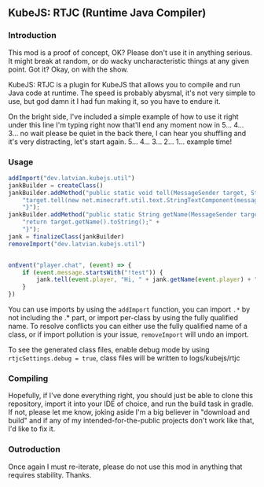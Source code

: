 ## KubeJS: RTJC (Runtime Java Compiler)
### Introduction
This mod is a proof of concept, OK? Please don't use it in anything serious. It might break at random, or do wacky uncharacteristic things at any given point. Got it? Okay, on with the show.

KubeJS: RTJC is a plugin for KubeJS that allows you to compile and run Java code at runtime. The speed is probably abysmal, it's not very simple to use, but god damn it I had fun making it, so you have to endure it.

On the bright side, I've included a simple example of how to use it right under this line I'm typing right now that'll end any moment now in 5... 4... 3... no wait please be quiet in the back there, I can hear you shuffling and it's very distracting, let's start again. 5... 4... 3... 2... 1... example time!
### Usage
```js
addImport("dev.latvian.kubejs.util")
jankBuilder = createClass()
jankBuilder.addMethod("public static void tell(MessageSender target, String message) {" +
    "target.tell(new net.minecraft.util.text.StringTextComponent(message));" +
    "}");
jankBuilder.addMethod("public static String getName(MessageSender target) {" +
    "return target.getName().toString();" +
    "}");
jank = finalizeClass(jankBuilder)
removeImport("dev.latvian.kubejs.util")


onEvent("player.chat", (event) => {
    if (event.message.startsWith("!test")) {
        jank.tell(event.player, "Hi, " + jank.getName(event.player) + "!");
    }
})
```

You can use imports by using the `addImport` function, you can import `.*` by not including the .* part, or import per-class by using the fully qualified name. To resolve conflicts you can either use the fully qualified name of a class, or if import pollution is your issue, `removeImport` will undo an import.

To see the generated class files, enable debug mode by using `rtjcSettings.debug = true`, class files will be written to logs/kubejs/rtjc

### Compiling
Hopefully, if I've done everything right, you should just be able to clone this repository, import it into your IDE of choice, and run the build task in gradle. If not, please let me know, joking aside I'm a big believer in "download and build" and if any of my intended-for-the-public projects don't work like that, I'd like to fix it.

### Outroduction
Once again I must re-iterate, please do not use this mod in anything that requires stability. Thanks.
